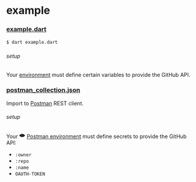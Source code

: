 example
=======

### [example.dart][]

```sh
$ dart example.dart
```

###### setup

Your [environment][] must define certain variables to provide the GitHub API.

[example.dart]: example.dart
[environment]: https://github.com/mockturtl/squint/blob/master/.env.example


### [postman_collection.json][]

Import to [Postman][] REST client.

###### setup

Your <img src="assets/eye.png" alt="eye" title="Postman environment" width="16px"/> [Postman environment][] must define secrets to provide the GitHub API:

- `:owner`
- `:repo`
- `:name`
- `OAUTH-TOKEN`

[postman environment]: https://www.getpostman.com/docs/environments
[postman]: http://www.getpostman.com/
[postman_collection.json]: postman_collection.json

